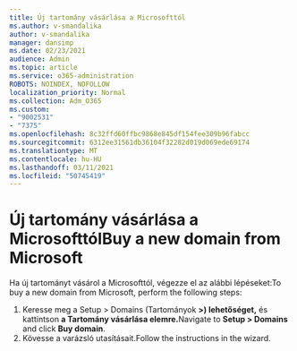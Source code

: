 ```yaml
---
title: Új tartomány vásárlása a Microsofttól
ms.author: v-smandalika
author: v-smandalika
manager: dansimp
ms.date: 02/23/2021
audience: Admin
ms.topic: article
ms.service: o365-administration
ROBOTS: NOINDEX, NOFOLLOW
localization_priority: Normal
ms.collection: Adm_O365
ms.custom:
- "9002531"
- "7375"
ms.openlocfilehash: 8c32ffd60ffbc9868e845df154fee309b96fabcc
ms.sourcegitcommit: 6312ee31561db36104f32282d019d069ede69174
ms.translationtype: MT
ms.contentlocale: hu-HU
ms.lasthandoff: 03/11/2021
ms.locfileid: "50745419"
---
```

# <a name="buy-a-new-domain-from-microsoft"></a><span data-ttu-id="cee9d-102">Új tartomány vásárlása a Microsofttól</span><span class="sxs-lookup"><span data-stu-id="cee9d-102">Buy a new domain from Microsoft</span></span>

<span data-ttu-id="cee9d-103">Ha új tartományt vásárol a Microsofttól, végezze el az alábbi lépéseket:</span><span class="sxs-lookup"><span data-stu-id="cee9d-103">To buy a new domain from Microsoft, perform the following steps:</span></span>

1. <span data-ttu-id="cee9d-104">Keresse meg a Setup > Domains (Tartományok **>) lehetőséget,** és kattintson **a Tartomány vásárlása elemre.**</span><span class="sxs-lookup"><span data-stu-id="cee9d-104">Navigate to **Setup > Domains** and click **Buy domain**.</span></span> 
2. <span data-ttu-id="cee9d-105">Kövesse a varázsló utasításait.</span><span class="sxs-lookup"><span data-stu-id="cee9d-105">Follow the instructions in the wizard.</span></span>